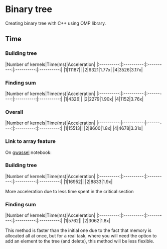 # Binary tree
Creating binary tree with C++ using OMP library.

## Time

### Building tree

|Number of kernels|Time(ms)|Acceleration|
|:----------:|:----------:|:----------:|:----------:|:----------:|
|1|11187||
|2|6321|1.77x|
|4|3526|3.17x|

### Finding sum

|Number of kernels|Time(ms)|Acceleration|
|:----------:|:----------:|:----------:|:----------:|:----------:|
|1|4326||
|2|2279|1.90x|
|4|1152|3.76x|

### Overall

|Number of kernels|Time(ms)|Acceleration|
|:----------:|:----------:|:----------:|:----------:|:----------:|
|1|15513||
|2|8600|1.8x|
|4|4678|3.31x|

### Link to array feature

On [gwassel](https://github.com/gwassel) notebook:

### Building tree

|Number of kernels|Time(ms)|Acceleration|
|:----------:|:----------:|:----------:|:----------:|:----------:|
|1|16952||
|2|8833|1.9x|

More acceleration due to less time spent in the critical section

### Finding sum

|Number of kernels|Time(ms)|Acceleration|
|:----------:|:----------:|:----------:|:----------:|:----------:|
|1|5762||
|2|3062|1.8x|

This method is faster than the initial one due to the fact that memory is allocated all at once, but for a real task, where you will need the option to add an element to the tree (and delete),
this method will be less flexible.
